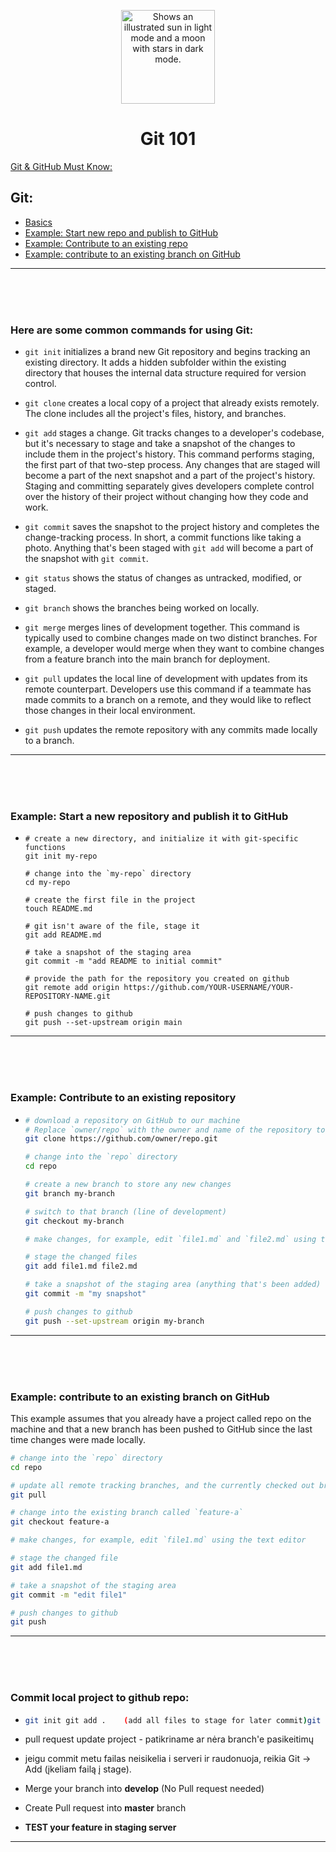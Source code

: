 <p align="center"><img width="150" alt="Shows an illustrated sun in light mode and a moon with stars in dark mode." src="https://git-scm.com/images/logos/downloads/Git-Logo-White.svg"></p>

<h1 align="center">Git 101</h1>

[Git & GitHub Must Know:](https://dev.to/juni/git-and-github---must-know-commands-to-make-your-first-commit-333c)

## Git:
  - [Basics](#here-are-some-common-commands-for-using-git)
  - [Example: Start new repo and publish to GitHub](#example-start-a-new-repository-and-publish-it-to-github)
  - [Example: Contribute to an existing repo](#example-contribute-to-an-existing-repository)
  - [Example: contribute to an existing branch on GitHub](#example-contribute-to-an-existing-branch-on-github)
<!--   - [If Composer & MySQL Installed](#computer-if-composer--mysql-installed)
  - [Start Project](#computer-start-existing-project)
  - [If something fails](#bangbang-if-project-doesnt-start-properly-try)
 -->
 
<hr/>
<br />
<br />
<br />

### Here are some common commands for using Git:

-  ``git init`` initializes a brand new Git repository and begins tracking an existing directory. It adds a hidden subfolder within the existing directory that houses the internal data structure required for version control.

-  ``git clone`` creates a local copy of a project that already exists remotely. The clone includes all the project's files, history, and branches.

-  ``git add`` stages a change. Git tracks changes to a developer's codebase, but it's necessary to stage and take a snapshot of the changes to include them in the project's history. This command performs staging, the first part of that two-step process. Any changes that are staged will become a part of the next snapshot and a part of the project's history. Staging and committing separately gives developers complete control over the history of their project without changing how they code and work.

-  ``git commit`` saves the snapshot to the project history and completes the change-tracking process. In short, a commit functions like taking a photo. Anything that's been staged with ``git add`` will become a part of the snapshot with ``git commit``.

-  ``git status`` shows the status of changes as untracked, modified, or staged.

-  ``git branch`` shows the branches being worked on locally.

-  ``git merge`` merges lines of development together. This command is typically used to combine changes made on two distinct branches. For example, a developer would merge when they want to combine changes from a feature branch into the main branch for deployment.

-  ``git pull`` updates the local line of development with updates from its remote counterpart. Developers use this command if a teammate has made commits to a branch on a remote, and they would like to reflect those changes in their local environment.

-  ``git push`` updates the remote repository with any commits made locally to a branch.

<hr/>
<br />
<br />
<br />

### Example: Start a new repository and publish it to GitHub

- ```
  # create a new directory, and initialize it with git-specific functions
  git init my-repo

  # change into the `my-repo` directory
  cd my-repo

  # create the first file in the project
  touch README.md

  # git isn't aware of the file, stage it
  git add README.md

  # take a snapshot of the staging area
  git commit -m "add README to initial commit"

  # provide the path for the repository you created on github
  git remote add origin https://github.com/YOUR-USERNAME/YOUR-REPOSITORY-NAME.git

  # push changes to github
  git push --set-upstream origin main
  ```

<hr/>
<br />
<br />
<br />

### Example: Contribute to an existing repository
- ```bash
  # download a repository on GitHub to our machine
  # Replace `owner/repo` with the owner and name of the repository to clone
  git clone https://github.com/owner/repo.git

  # change into the `repo` directory
  cd repo

  # create a new branch to store any new changes
  git branch my-branch

  # switch to that branch (line of development)
  git checkout my-branch

  # make changes, for example, edit `file1.md` and `file2.md` using the text editor

  # stage the changed files
  git add file1.md file2.md

  # take a snapshot of the staging area (anything that's been added)
  git commit -m "my snapshot"

  # push changes to github
  git push --set-upstream origin my-branch
  ```

<hr/>
<br />
<br />
<br />

### Example: contribute to an existing branch on GitHub
This example assumes that you already have a project called repo on the machine and that a new branch has been pushed to GitHub since the last time changes were made locally.

```bash
# change into the `repo` directory
cd repo

# update all remote tracking branches, and the currently checked out branch
git pull

# change into the existing branch called `feature-a`
git checkout feature-a

# make changes, for example, edit `file1.md` using the text editor

# stage the changed file
git add file1.md

# take a snapshot of the staging area
git commit -m "edit file1"

# push changes to github
git push
```

<hr/>
<br />
<br />
<br />

### Commit local project to github repo:

   - ```bash
     git init git add .    (add all files to stage for later commit)git commit -m "Message to describe commit."
     ```
-  pull request update project - patikriname ar nėra branch'e pasikeitimų
-  jeigu commit metu failas neisikelia i serveri ir raudonuoja, reikia Git -> Add (įkeliam failą į stage).

-  Merge your branch into **develop** (No Pull request needed)
-  Create Pull request into **master** branch
-  **TEST your feature in staging server**


<hr/>
